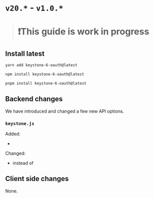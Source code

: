 # `v20.*` - `v1.0.*`

> # ❗This guide is work in progress

## Install latest

<CodeGroup>
  <CodeGroupItem title="YARN" active>

```bash
yarn add keystone-6-oauth@latest
```

  </CodeGroupItem>

  <CodeGroupItem title="NPM">
  
```bash
npm install keystone-6-oauth@latest
```
  </CodeGroupItem>

  <CodeGroupItem title="PNPM">

```bash
pnpm install keystone-6-oauth@latest
```

  </CodeGroupItem>
</CodeGroup>

## Backend changes

We have introduced and changed a few new API options.

### `keystone.js`

Added:

-

Changed:

- instead of

## Client side changes

None.
